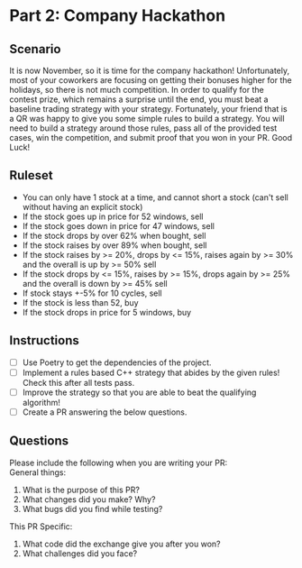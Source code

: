 # Part 2: Company Hackathon

## Scenario
It is now November, so it is time for the company hackathon! Unfortunately, most of your coworkers are focusing on getting their bonuses higher for the holidays, so there is not much competition. 
In order to qualify for the contest prize, which remains a surprise until the end, you must beat a baseline trading strategy with your strategy. 
Fortunately, your friend that is a QR was happy to give you some simple rules to build a strategy. You will need to build a strategy around those rules, pass all of the provided test cases, 
win the competition, and submit proof that you won in your PR. Good Luck!

## Ruleset
- You can only have 1 stock at a time, and cannot short a stock (can't sell without having an explicit stock)
- If the stock goes up in price for 52 windows, sell
- If the stock goes down in price for 47 windows, sell
- If the stock drops by over 62% when bought, sell
- If the stock raises by over 89% when bought, sell
- If the stock raises by >= 20%, drops by <= 15%, raises again by >= 30% and the overall is up by >= 50% sell
- If the stock drops by <= 15%, raises by >= 15%, drops again by >= 25% and the overall is down by >= 45% sell
- If stock stays +-5% for 10 cycles, sell
- If the stock is less than 52, buy
- If the stock drops in price for 5 windows, buy

## Instructions
- [ ] Use Poetry to get the dependencies of the project. 
- [ ] Implement a rules based C++ strategy that abides by the given rules! Check this after all tests pass.
- [ ] Improve the strategy so that you are able to beat the qualifying algorithm!
- [ ] Create a PR answering the below questions.

## Questions
Please include the following when you are writing your PR:   
General things:   
1. What is the purpose of this PR?
2. What changes did you make? Why?
3. What bugs did you find while testing?

This PR Specific:
1. What code did the exchange give you after you won?
2. What challenges did you face?
